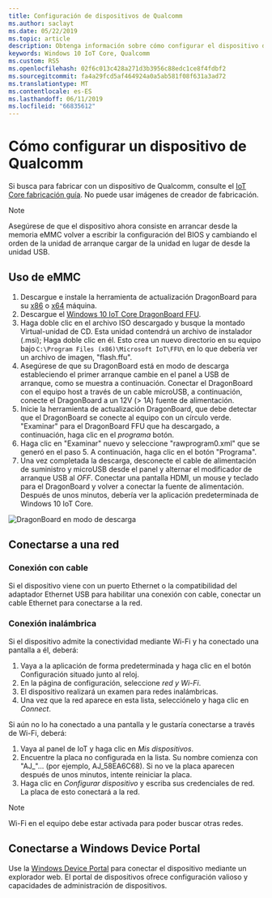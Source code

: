 ```yaml
---
title: Configuración de dispositivos de Qualcomm
ms.author: saclayt
ms.date: 05/22/2019
ms.topic: article
description: Obtenga información sobre cómo configurar el dispositivo de Qualcomm con Windows 10 IoT Core.
keywords: Windows 10 IoT Core, Qualcomm
ms.custom: RS5
ms.openlocfilehash: 02f6c013c428a271d3b3956c88edc1ce8f4fdbf2
ms.sourcegitcommit: fa4a29fcd5af464924a0a5ab581f08f631a3ad72
ms.translationtype: MT
ms.contentlocale: es-ES
ms.lasthandoff: 06/11/2019
ms.locfileid: "66835612"
---
```

# <a name="setting-up-a-qualcomm-device"></a>Cómo configurar un dispositivo de Qualcomm

Si busca para fabricar con un dispositivo de Qualcomm, consulte el [IoT Core fabricación guía](https://docs.microsoft.com/en-us/windows-hardware/manufacture/iot/iot-core-manufacturing-guide). No puede usar imágenes de creador de fabricación.

> [!NOTE]
> Asegúrese de que el dispositivo ahora consiste en arrancar desde la memoria eMMC volver a escribir la configuración del BIOS y cambiando el orden de la unidad de arranque cargar de la unidad en lugar de desde la unidad USB.

## <a name="using-emmc"></a>Uso de eMMC

1. Descargue e instale la herramienta de actualización DragonBoard para su [x86](https://developer.qualcomm.com/download/db410c/windows-10-iot-update-tool-dragonboard-410c-x86.zip) o [x64](https://developer.qualcomm.com/download/db410c/windows-10-iot-update-tool-dragonboard-410c-x64.zip) máquina.
2. Descargue el [Windows 10 IoT Core DragonBoard FFU](https://docs.microsoft.com/en-us/windows/iot-core/downloads).
3. Haga doble clic en el archivo ISO descargado y busque la montado Virtual-unidad de CD. Esta unidad contendrá un archivo de instalador (.msi); Haga doble clic en él. Esto crea un nuevo directorio en su equipo bajo `C:\Program Files (x86)\Microsoft IoT\FFU\` en lo que debería ver un archivo de imagen, "flash.ffu".
4. Asegúrese de que su DragonBoard está en modo de descarga estableciendo el primer arranque cambie en el panel a USB de arranque, como se muestra a continuación. Conectar el DragonBoard con el equipo host a través de un cable microUSB, a continuación, conecte el DragonBoard a un 12V (> 1A) fuente de alimentación.
5. Inicie la herramienta de actualización DragonBoard, que debe detectar que el DragonBoard se conecte al equipo con un círculo verde. "Examinar" para el DragonBoard FFU que ha descargado, a continuación, haga clic en el _programa_ botón.
6. Haga clic en "Examinar" nuevo y seleccione "rawprogram0.xml" que se generó en el paso 5. A continuación, haga clic en el botón "Programa".
7. Una vez completada la descarga, desconecte el cable de alimentación de suministro y microUSB desde el panel y alternar el modificador de arranque USB al _OFF_. Conectar una pantalla HDMI, un mouse y teclado para el DragonBoard y volver a conectar la fuente de alimentación. Después de unos minutos, debería ver la aplicación predeterminada de Windows 10 IoT Core. 

![DragonBoard en modo de descarga](../media/DeviceSetup/db1.png)

## <a name="connect-to-a-network"></a>Conectarse a una red

### <a name="wired-connection"></a>Conexión con cable
Si el dispositivo viene con un puerto Ethernet o la compatibilidad del adaptador Ethernet USB para habilitar una conexión con cable, conectar un cable Ethernet para conectarse a la red.

### <a name="wireless-connection"></a>Conexión inalámbrica
Si el dispositivo admite la conectividad mediante Wi-Fi y ha conectado una pantalla a él, deberá:

1. Vaya a la aplicación de forma predeterminada y haga clic en el botón Configuración situado junto al reloj.
2. En la página de configuración, seleccione _red y Wi-Fi_.
3. El dispositivo realizará un examen para redes inalámbricas.
4. Una vez que la red aparece en esta lista, selecciónelo y haga clic en _Connect_.

Si aún no lo ha conectado a una pantalla y le gustaría conectarse a través de Wi-Fi, deberá:

1. Vaya al panel de IoT y haga clic en _Mis dispositivos_.
2. Encuentre la placa no configurada en la lista. Su nombre comienza con "AJ_"... (por ejemplo, AJ_58EA6C68). Si no ve la placa aparecen después de unos minutos, intente reiniciar la placa.
3. Haga clic en _Configurar dispositivo_ y escriba sus credenciales de red. La placa de esto conectará a la red.

> [!NOTE]
> Wi-Fi en el equipo debe estar activada para poder buscar otras redes.

## <a name="connect-to-windows-device-portal"></a>Conectarse a Windows Device Portal

Use la [Windows Device Portal](../manage-your-device/DevicePortal.md) para conectar el dispositivo mediante un explorador web. El portal de dispositivos ofrece configuración valioso y capacidades de administración de dispositivos. 



